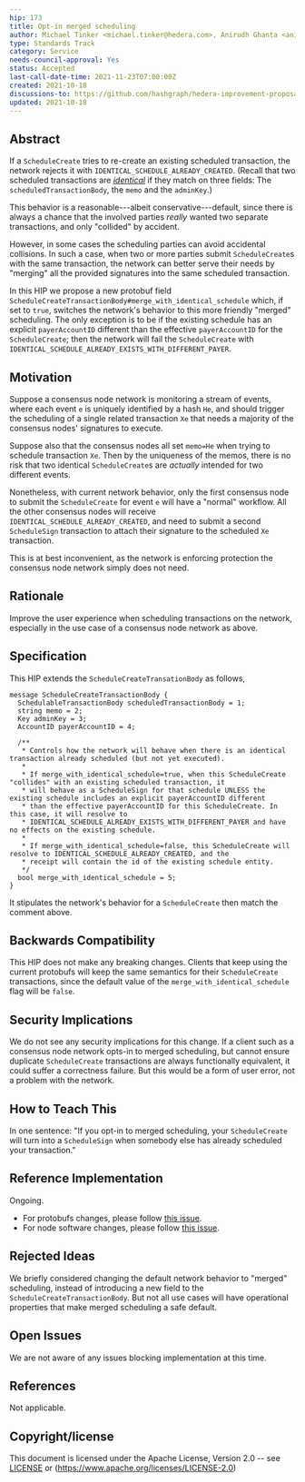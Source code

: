 ```yaml
---
hip: 173
title: Opt-in merged scheduling
author: Michael Tinker <michael.tinker@hedera.com>, Anirudh Ghanta <anirudh.ghanta@hedera.com>
type: Standards Track
category: Service
needs-council-approval: Yes
status: Accepted
last-call-date-time: 2021-11-23T07:00:00Z
created: 2021-10-18
discussions-to: https://github.com/hashgraph/hedera-improvement-proposal/discussions/172
updated: 2021-10-18
---
```


## Abstract

If a `ScheduleCreate` tries to re-create an existing scheduled transaction, the network rejects 
it with `IDENTICAL_SCHEDULE_ALREADY_CREATED`. (Recall that two scheduled transactions are 
[_identical_](https://github.com/hashgraph/hedera-services/blob/master/docs/scheduled-transactions/revised-spec.md#duplicate-creations)
if they match on three fields: The `scheduledTransactionBody`, the `memo` and the `adminKey`.)

This behavior is a reasonable---albeit conservative---default, since there is always a chance that 
the involved parties _really_ wanted two separate transactions, and only "collided" by accident.

However, in some cases the scheduling parties can avoid accidental collisions. In such a case, when 
two or more parties submit `ScheduleCreate`s with the same transaction, the network can better serve 
their needs by "merging" all the provided signatures into the same scheduled transaction.

In this HIP we propose a new protobuf field `ScheduleCreateTransactionBody#merge_with_identical_schedule`
which, if set to `true`, switches the network's behavior to this more friendly "merged" scheduling. The only 
exception is to be if the existing schedule has an explicit `payerAccountID` different than the effective
`payerAccountID` for the `ScheduleCreate`; then the network will fail the `ScheduleCreate` with
`IDENTICAL_SCHEDULE_ALREADY_EXISTS_WITH_DIFFERENT_PAYER`.

## Motivation

Suppose a consensus node network is monitoring a stream of events, where each event `e` is uniquely identified
by a hash `He`, and should trigger the scheduling of a single related transaction `Xe` that needs a majority 
of the consensus nodes' signatures to execute. 

Suppose also that the consensus nodes all set `memo=He` when trying to schedule transaction `Xe`. Then by the 
uniqueness of the memos, there is no risk that two identical `ScheduleCreate`s are _actually_ intended for 
two different events. 

Nonetheless, with current network behavior, only the first consensus node to submit the `ScheduleCreate` for 
event `e` will have a "normal" workflow. All the other consensus nodes will receive `IDENTICAL_SCHEDULE_ALREADY_CREATED`, 
and need to submit a second `ScheduleSign` transaction to attach their signature to the scheduled `Xe` transaction.

This is at best inconvenient, as the network is enforcing protection the consensus node network simply does not need.

## Rationale

Improve the user experience when scheduling transactions on the network, especially in the use case
of a consensus node network as above.

## Specification

This HIP extends the `ScheduleCreateTransationBody` as follows,
```
message ScheduleCreateTransactionBody {
  SchedulableTransactionBody scheduledTransactionBody = 1;
  string memo = 2;
  Key adminKey = 3;
  AccountID payerAccountID = 4;

  /** 
   * Controls how the network will behave when there is an identical transaction already scheduled (but not yet executed).
   * 
   * If merge_with_identical_schedule=true, when this ScheduleCreate "collides" with an existing scheduled transaction, it 
   * will behave as a ScheduleSign for that schedule UNLESS the existing schedule includes an explicit payerAccountID different 
   * than the effective payerAccountID for this ScheduleCreate. In this case, it will resolve to 
   * IDENTICAL_SCHEDULE_ALREADY_EXISTS_WITH_DIFFERENT_PAYER and have no effects on the existing schedule.
   * 
   * If merge_with_identical_schedule=false, this ScheduleCreate will resolve to IDENTICAL_SCHEDULE_ALREADY_CREATED, and the 
   * receipt will contain the id of the existing schedule entity.
   */
  bool merge_with_identical_schedule = 5;
}
```

It stipulates the network's behavior for a `ScheduleCreate` then match the comment above.

## Backwards Compatibility

This HIP does not make any breaking changes. Clients that keep using the current protobufs will 
keep the same semantics for their `ScheduleCreate` transactions, since the default value of the
`merge_with_identical_schedule` flag will be `false`.

## Security Implications

We do not see any security implications for this change. If a client such as a consensus node network 
opts-in to merged scheduling, but cannot ensure duplicate `ScheduleCreate` transactions are 
always functionally equivalent, it could suffer a correctness failure. But this would be a form 
of user error, not a problem with the network.

## How to Teach This

In one sentence: "If you opt-in to merged scheduling, your `ScheduleCreate` will turn into a 
`ScheduleSign` when somebody else has already scheduled your transaction."

## Reference Implementation

Ongoing.
- For protobufs changes, please follow [this issue](https://github.com/hashgraph/hedera-protobufs/pull/98).
- For node software changes, please follow [this issue](https://github.com/hashgraph/hedera-services/issues/2269).

## Rejected Ideas

We briefly considered changing the default network behavior to "merged" scheduling, instead of 
introducing a new field to the `ScheduleCreateTransactionBody`. But not all use cases will have
operational properties that make merged scheduling a safe default.

## Open Issues

We are not aware of any issues blocking implementation at this time.

## References

Not applicable.

## Copyright/license

This document is licensed under the Apache License, Version 2.0 -- see [LICENSE](../LICENSE) or (https://www.apache.org/licenses/LICENSE-2.0)
